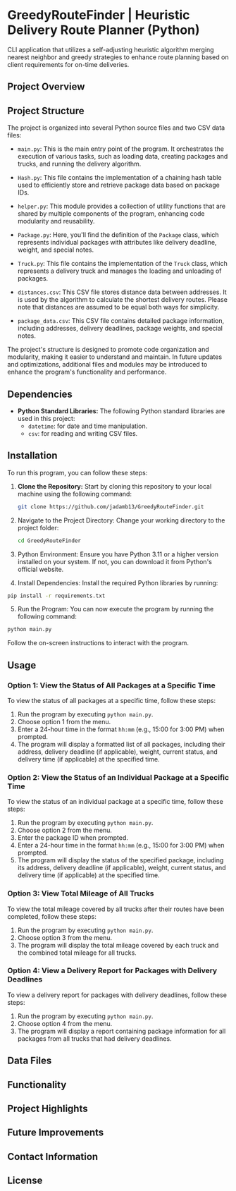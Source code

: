 # GreedyRouteFinder | Heuristic Delivery Route Planner (Python)
CLI application that utilizes a self-adjusting heuristic algorithm merging nearest neighbor and greedy
strategies to enhance route planning based on client requirements for on-time deliveries.


## Project Overview



## Project Structure

The project is organized into several Python source files and two CSV data files:

- `main.py`: This is the main entry point of the program. It orchestrates the execution of various tasks, such as 
loading data, creating packages and trucks, and running the delivery algorithm.

- `Hash.py`: This file contains the implementation of a chaining hash table used to efficiently store and retrieve 
package data based on package IDs.

- `helper.py`: This module provides a collection of utility functions that are shared by multiple components of the 
program, enhancing code modularity and reusability.

- `Package.py`: Here, you'll find the definition of the `Package` class, which represents individual packages with 
attributes like delivery deadline, weight, and special notes.

- `Truck.py`: This file contains the implementation of the `Truck` class, which represents a delivery truck and manages 
the loading and unloading of packages.

- `distances.csv`: This CSV file stores distance data between addresses. It is used by the algorithm to calculate the 
shortest delivery routes. Please note that distances are assumed to be equal both ways for simplicity.

- `package_data.csv`: This CSV file contains detailed package information, including addresses, delivery deadlines, 
package weights, and special notes.

The project's structure is designed to promote code organization and modularity, making it easier to understand and maintain. In future updates and optimizations, additional files and modules may be introduced to enhance the program's functionality and performance.

## Dependencies

- **Python Standard Libraries:** The following Python standard libraries are used in this project:
  - `datetime`: for date and time manipulation.
  - `csv`: for reading and writing CSV files.

## Installation

To run this program, you can follow these steps:

1. **Clone the Repository:** Start by cloning this repository to your local machine using the following command:

   ```bash
   git clone https://github.com/jadamb13/GreedyRouteFinder.git 
   ```
2. Navigate to the Project Directory: Change your working directory to the project folder:

    ```bash
    cd GreedyRouteFinder
    ```
3. Python Environment: Ensure you have Python 3.11 or a higher version installed on your system. If not, you can 
download it from Python's official website.

4. Install Dependencies: Install the required Python libraries by running:

```bash
pip install -r requirements.txt
```


5. Run the Program: You can now execute the program by running the following command:

```bash
python main.py
```

Follow the on-screen instructions to interact with the program.


## Usage

### Option 1: View the Status of All Packages at a Specific Time

To view the status of all packages at a specific time, follow these steps:

1. Run the program by executing `python main.py`.
2. Choose option 1 from the menu.
3. Enter a 24-hour time in the format `hh:mm` (e.g., 15:00 for 3:00 PM) when prompted.
4. The program will display a formatted list of all packages, including their address, delivery deadline (if applicable), weight, current status, and delivery time (if applicable) at the specified time.

### Option 2: View the Status of an Individual Package at a Specific Time

To view the status of an individual package at a specific time, follow these steps:

1. Run the program by executing `python main.py`.
2. Choose option 2 from the menu.
3. Enter the package ID when prompted.
4. Enter a 24-hour time in the format `hh:mm` (e.g., 15:00 for 3:00 PM) when prompted.
5. The program will display the status of the specified package, including its address, delivery deadline (if applicable), weight, current status, and delivery time (if applicable) at the specified time.

### Option 3: View Total Mileage of All Trucks

To view the total mileage covered by all trucks after their routes have been completed, follow these steps:

1. Run the program by executing `python main.py`.
2. Choose option 3 from the menu.
3. The program will display the total mileage covered by each truck and the combined total mileage for all trucks.

### Option 4: View a Delivery Report for Packages with Delivery Deadlines

To view a delivery report for packages with delivery deadlines, follow these steps:

1. Run the program by executing `python main.py`.
2. Choose option 4 from the menu.
3. The program will display a report containing package information for all packages from all trucks that had delivery deadlines.


## Data Files

## Functionality

## Project Highlights

## Future Improvements

## Contact Information

## License